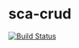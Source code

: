 # sca-crud

[![Build Status](https://travis-ci.org/breno500as/sca-crud.svg?branch=master)](https://travis-ci.org/breno500as/sca-crud)